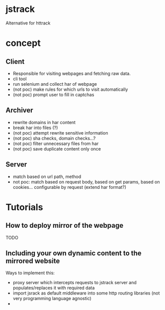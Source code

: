 # jstrack
Alternative for httrack

# concept #
## Client ##
- Responsible for visiting webpages and fetching raw data.
- cli tool
- run selenium and collect har of webpage
- (not poc) make rules for which urls to visit automatically
- (not poc) prompt user to fill in captchas

## Archiver ##
- rewrite domains in har content
- break har into files (?)
- (not poc) attempt rewrite sensitive information
- (not poc) sha checks, domain checks...?
- (not poc) filter unnecessary files from har
- (not poc) save duplicate content only once

## Server ##
- match based on url path, method
- not poc: match based on request body, based on get params, based on cookies... configurable by request (extend har format?)

# Tutorials #
## How to deploy mirror of the webpage ##
TODO

## Including your own dynamic content to the mirrored website ##
Ways to implement this:
- proxy server which intercepts requests to jstrack server and populates/replaces it with required data
- import jsrack as default middleware into some http routing libraries (not very programming language agnostic)
-
